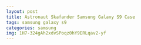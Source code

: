 ```yaml
---
layout: post
title: Astronaut Skafander Samsung Galaxy S9 Case
tags: samsung galaxy s9
categories: samsung
img: 1H7-324gAh2xdvSPoqz0hY9ERLqav2-yf
---
```

